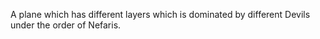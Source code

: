 A plane which has different layers which is dominated by different Devils under the order of Nefaris. 